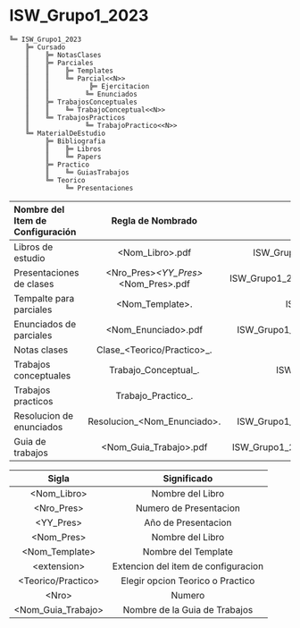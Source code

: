 # ISW_Grupo1_2023
```
╚═ ISW_Grupo1_2023
    ╠═ Cursado
    ║    ╠═ NotasClases
    ║    ╠═ Parciales
    ║    ║    ╠═ Templates 
    ║    ║    ╚═ Parcial<<N>>
    ║    ║    	    ╠═ Ejercitacion
    ║    ║         ╚═ Enunciados
    ║    ╠═ TrabajosConceptuales
    ║    ║    ╚═ TrabajoConceptual<<N>>
    ║    ╚═ TrabajosPracticos
    ║              ╚═ TrabajoPractico<<N>>
    ╚═ MaterialDeEstudio
         ╠═ Bibliografia
         ║    ╠═ Libros
         ║    ╚═ Papers
         ╠═ Practico
         ║    ╚═ GuiasTrabajos
         ╚═ Teorico
              ╚═ Presentaciones
```
| Nombre del Item de Configuración | Regla de Nombrado | Ubicación Física |
| :---         |     :---:      |          ---: |
| Libros de estudio   | <Nom_Libro>.pdf     | ISW_Grupo1_2023/MaterialDeEstudio/Bibliografia/Libros    |
| Presentaciones de clases     | <Nro_Pres>_<YY_Pres>_<Nom_Pres>.pdf       | ISW_Grupo1_2023/MaterialDeEstudio/Teorico/Presentaciones    |
| Tempalte para parciales     | <Nom_Template>.<extension>       | ISW_Grupo1_2023/Cursado/Parciales/Tempaltes    |
| Enunciados de parciales     | <Nom_Enunciado>.pdf      | ISW_Grupo1_2023/Cursado/Parciales/Parcial<<N>>/Enunciados   |
| Notas clases     | Clase_<Teorico/Practico>_<Nro>.<extension>     | ISW_Grupo1_2023/Cursado/NotasClases   | 
| Trabajos conceptuales     | Trabajo_Conceptual_<Nro>.<extension>     | ISW_Grupo1_2023/Cursado/TrabajosConceptuales   | 
| Trabajos practicos     | Trabajo_Practico_<Nro>.<extension>     | ISW_Grupo1_2023/Cursado/TrabajosPracticos   | 
| Resolucion de enunciados     | Resolucion_<Nom_Enunciado>.<extension>     | ISW_Grupo1_2023/Cursado/Parciales/Parcial<<N>>/Ejercitacion  | 
| Guia de trabajos     | <Nom_Guia_Trabajo>.pdf     | ISW_Grupo1_2023/MaterialDeEstudio/Practico/GuiasTrabajos  |

| Sigla | Significado | 
| :---:         |     :---:      |
| <Nom_Libro>   | Nombre del Libro     |
| <Nro_Pres>   | Numero de Presentacion     |
| <YY_Pres>   | Año de Presentacion     |
| <Nom_Pres>   | Nombre del Libro     |
| <Nom_Template>   | Nombre del Template     |
| <extension\>   | Extencion del item de configuracion     |
| <Teorico/Practico>   | Elegir opcion Teorico o Practico     |
| <Nro\>   | Numero     |
| <Nom_Guia_Trabajo>   | Nombre de la Guia de Trabajos     |
